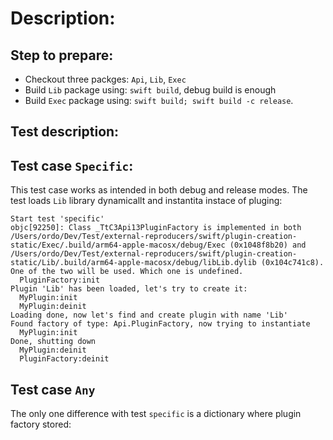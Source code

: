 # Description:

## Step to prepare:
- Checkout three packges: `Api`, `Lib`, `Exec`
- Build `Lib` package using: `swift build`, debug build is enough
- Build `Exec` package using: `swift build; swift build -c release`.

## Test description:


## Test case `Specific`:
This test case works as intended in both debug and release modes. The test loads `Lib` library dynamicallt and instantita instace of pluging:
```
Start test 'specific'
objc[92250]: Class _TtC3Api13PluginFactory is implemented in both /Users/ordo/Dev/Test/external-reproducers/swift/plugin-creation-static/Exec/.build/arm64-apple-macosx/debug/Exec (0x1048f8b20) and /Users/ordo/Dev/Test/external-reproducers/swift/plugin-creation-static/Lib/.build/arm64-apple-macosx/debug/libLib.dylib (0x104c741c8). One of the two will be used. Which one is undefined.
  PluginFactory:init
Plugin 'Lib' has been loaded, let's try to create it:
  MyPlugin:init
  MyPlugin:deinit
Loading done, now let's find and create plugin with name 'Lib'
Found factory of type: Api.PluginFactory, now trying to instantiate
  MyPlugin:init
Done, shutting down
  MyPlugin:deinit
  PluginFactory:deinit
```

## Test case `Any`
The only one difference with test `specific` is a dictionary where plugin factory stored:
